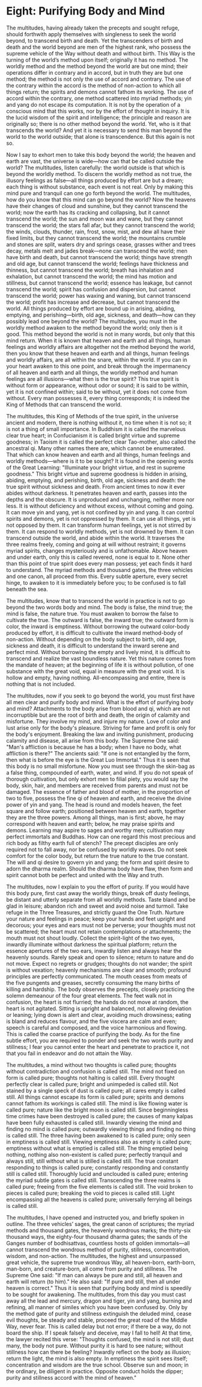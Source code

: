 # Eight: Purifying Body and Mind

The multitudes, having already taken the precepts and sought refuge, should forthwith apply themselves with singleness to seek the world beyond, to transcend birth and death. Yet the transcenders of birth and death and the world beyond are men of the highest rank, who possess the supreme vehicle of the Way without death and without birth. This Way is the turning of the world’s method upon itself; originally it has no method. The worldly method and the method beyond the world are but one mind; their operations differ in contrary and in accord, but in truth they are but one method; the method is not only the use of accord and contrary. The use of the contrary within the accord is the method of non-action to which all things return; the spirits and demons cannot fathom its working. The use of accord within the contrary, one method scattered into myriad methods; yin and yang do not escape its computation. It is not by the operation of a conscious mind that this works, nor by the effort of thought in inquiry. It is the lucid wisdom of the spirit and intelligence; the principle and reason are originally so; there is no other method beyond the world. Yet, who is it that transcends the world? And yet it is necessary to send this man beyond the world to the world outside; that alone is transcendence. But this again is not so.

Now I say to exhort men to take this body beyond the world; the heaven and earth are vast, the universe is wide—how can that be called outside the world? The multitudes, listen carefully: the world outside is that which is beyond the worldly method. To discern the worldly method as not true, the illusory feelings as false—all things produced by effort are but a dream; each thing is without substance, each event is not real. Only by making this mind pure and tranquil can one go forth beyond the world. The multitudes, how do you know that this mind can go beyond the world? Now the heavens have their changes of cloud and sunshine, but they cannot transcend the world; now the earth has its cracking and collapsing, but it cannot transcend the world; the sun and moon wax and wane, but they cannot transcend the world; the stars fall afar, but they cannot transcend the world; the winds, clouds, thunder, rain, frost, snow, mist, and dew all have their fixed limits, but they cannot transcend the world; the mountains crumble and stones are split, waters dry and springs cease, grasses wither and trees decay, metals melt and jades break—none can transcend the world; men have birth and death, but cannot transcend the world; things have strength and old age, but cannot transcend the world; feelings have thickness and thinness, but cannot transcend the world; breath has inhalation and exhalation, but cannot transcend the world; the mind has motion and stillness, but cannot transcend the world; essence has leakage, but cannot transcend the world; spirit has confusion and dispersion, but cannot transcend the world; power has waxing and waning, but cannot transcend the world; profit has increase and decrease, but cannot transcend the world. All things produced by effort are bound up in arising, abiding, emptying, and perishing—birth, old age, sickness, and death—how can they possibly lead one beyond the world? The multitudes, you must in the worldly method awaken to the method beyond the world; only then is it good. This method beyond the world is not in many words, but only that this mind return. When it is known that heaven and earth and all things, human feelings and worldly affairs are altogether not the method beyond the world, then you know that these heaven and earth and all things, human feelings and worldly affairs, are all within the snare, within the world. If you can in your heart awaken to this one point, and break through the impermanency of all heaven and earth and all things, the worldly method and human feelings are all illusions—what then is the true spirit? This true spirit is without form or appearance, without odor or sound; it is said to be within, yet it is not confined within; said to be without, yet it does not come from without. Every man possesses it, every thing corresponds; it is indeed the King of Methods that can transcend the world.

The multitudes, this King of Methods of the true spirit, in the universe ancient and modern, there is nothing without it, no time when it is not so; it is not a thing of small importance. In Buddhism it is called the marvelous clear true heart; in Confucianism it is called bright virtue and supreme goodness; in Taoism it is called the perfect clear Tao-mother, also called the ancestral qi. Many other names there are, which cannot be enumerated. That which can know heaven and earth and all things, human feelings and worldly methods—where is it to be sought? It is found in the opening words of the Great Learning: "Illuminate your bright virtue, and rest in supreme goodness." This bright virtue and supreme goodness is hidden in arising, abiding, emptying, and perishing, birth, old age, sickness and death: the true spirit without sickness and death. From ancient times to now it ever abides without darkness. It penetrates heaven and earth, passes into the depths and the obscure. It is unproduced and unchanging, neither more nor less. It is without deficiency and without excess, without coming and going. It can move yin and yang, yet is not confined by yin and yang. It can control spirits and demons, yet is not oppressed by them. It can use all things, yet is not opposed by them. It can transform human feelings, yet is not stirred by them. It can respond to worldly methods, yet is not drowned by them. It can transcend outside the world, and abide within the world. It traverses the three realms freely, coming and going at will without restraint; it governs myriad spirits, changes mysteriously and is unfathomable. Above heaven and under earth, only this is called revered, none is equal to it. None other than this point of true spirit does every man possess; yet each finds it hard to understand. The myriad methods and thousand gates, the three vehicles and one canon, all proceed from this. Every subtle aperture, every secret hinge, to awaken to it is immediately before you; to be confused is to fall beneath the sea.

The multitudes, know that to transcend the world in practice is not to go beyond the two words body and mind. The body is false, the mind true; the mind is false, the nature true. You must awaken to borrow the false to cultivate the true. The outward is false, the inward true; the outward form is color, the inward is emptiness. Without borrowing the outward color-body produced by effort, it is difficult to cultivate the inward method-body of non-action. Without depending on the body subject to birth, old age, sickness and death, it is difficult to understand the inward serene and perfect mind. Without borrowing the empty and lively mind, it is difficult to transcend and realize the vast boundless nature. Yet this nature comes from the mandate of heaven; at the beginning of life it is without pollution, of one substance with the great void, equal in measure with the great void. It is hollow and empty, having nothing. All-encompassing and entire, there is nothing that is not included.

The multitudes, now if you seek to go beyond the world, you must first have all men clear and purify body and mind. What is the effort of purifying body and mind? Attachments to the body arise from blood and qi, which are not incorruptible but are the root of birth and death, the origin of calamity and misfortune. They involve my mind, and injure my nature. Love of color and lust arise only for the body's pleasure. Striving for fame and profit is only for the body's enjoyment. Breaking the law and inviting punishment, producing calamity and disease, all arise from this body. The Supreme One said: "Man's affliction is because he has a body; when I have no body, what affliction is there?" The ancients said: "If one is not entangled by the form, then what is before the eye is the Great Luo Immortal." Thus it is seen that this body is no small misfortune. Now you must see through the skin-bag as a false thing, compounded of earth, water, and wind. If you do not speak of thorough cultivation, but only exhort men to filial piety, you would say the body, skin, hair, and members are received from parents and must not be damaged. The essence of father and blood of mother, in the proportion of two to five, possess the fine qi of heaven and earth, and receive the divine power of yin and yang. The head is round and models heaven, the feet square and follow earth; positioned between heaven and earth, together they are the three powers. Among all things, man is first; above, he may correspond with heaven and earth; below, he may praise spirits and demons. Learning may aspire to sages and worthy men; cultivation may perfect immortals and Buddhas. How can one regard this most precious and rich body as filthy earth full of stench? The precept disciples are only required not to fall away, nor be confused by worldly waves. Do not seek comfort for the color body, but return the true nature to the true constant. The will and qi desire to govern yin and yang; the form and spirit desire to adorn the dharma realm. Should the dharma body have flaw, then form and spirit cannot both be perfect and united with the Way and truth.

The multitudes, now I explain to you the effort of purity. If you would have this body pure, first cast away the worldly things, break off dusty feelings, be distant and utterly separate from all worldly methods. Taste bland and be glad in leisure; abandon rich and sweet and avoid noise and turmoil. Take refuge in the Three Treasures, and strictly guard the One Truth. Nurture your nature and feelings in peace; keep your hands and feet upright and decorous; your eyes and ears must not be perverse; your thoughts must not be scattered; the heart must not retain contemplations or attachments; the mouth must not shout loudly. Collect the spirit-light of the two eyes, inwardly illuminate without darkness the spiritual platform; return the essence apertures of the two ears, inwardly listen and always hear the heavenly sounds. Rarely speak and open to silence; return to nature and do not move. Expect no regrets or grudges; thoughts do not wander; the spirit is without vexation; heavenly mechanisms are clear and smooth; profound principles are perfectly communicated. The mouth ceases from meats of the five pungents and greases, secretly consuming the many births of killing and hardship. The body observes the precepts, closely practicing the solemn demeanour of the four great elements. The feet walk not in confusion, the heart is not flurried; the hands do not move at random, the heart is not agitated. Sitting is upright and balanced, not allowing deviation or leaning; lying down is alert and clear, avoiding much drowsiness; eating is bland and reduces flavour, and the five viscera are calm and even; speech is careful and composed, and the voice harmonious and flowing. This is called the coarse practice of purifying the body. As for the fine subtle effort, you are required to ponder and seek the two words purity and stillness; I fear you cannot enter the heart and penetrate to practice it, not that you fail in endeavor and do not attain the Way.

The multitudes, a mind without two thoughts is called pure; thoughts without contradiction and confusion is called still. The mind not fixed on form is called pure; thoughts not halting is called still. Every thought perfectly clear is called pure; bright and unimpeded is called still. Not stained by a single speck of dust is called pure; all cares empty is called still. All things cannot escape its form is called pure; spirits and demons cannot fathom its workings is called still. The mind is like flowing water is called pure; nature like the bright moon is called still. Since beginningless time crimes have been destroyed is called pure; the causes of many kalpas have been fully exhausted is called still. Inwardly viewing the mind and finding no mind is called pure; outwardly viewing things and finding no thing is called still. The three having been awakened to is called pure; only seen in emptiness is called still. Viewing emptiness also as empty is called pure; emptiness without what is emptied is called still. The thing emptied being nothing, nothing also non-existent is called pure; perfectly tranquil and always still, still without what is stilled is called still. The true constant responding to things is called pure; constantly responding and constantly still is called still. Thoroughly lucid and unclouded is called pure; entering the myriad subtle gates is called still. Transcending the three realms is called pure; freeing from the five elements is called still. The void broken to pieces is called pure; breaking the void to pieces is called still. Light encompassing all the heavens is called pure; universally ferrying all beings is called still.

The multitudes, I have opened and instructed you, and briefly spoken in outline. The three vehicles’ sages, the great canon of scriptures; the myriad methods and thousand gates, the heavenly wondrous marks; the thirty-six thousand ways, the eighty-four thousand dharma gates; the sands of the Ganges number of bodhisattvas, countless hosts of golden immortals—all cannot transcend the wondrous method of purity, stillness, concentration, wisdom, and non-action. The multitudes, the highest and unsurpassed great vehicle, the supreme true wondrous Way, all heaven-born, earth-born, man-born, and creature-born, all come from purity and stillness. The Supreme One said: "If man can always be pure and still, all heaven and earth will return (to him)." He also said: "If pure and still, then all under heaven is correct." Thus it is seen that purifying body and mind is speedily to be sought for awakening. The multitudes, from this day you must cast away all the lead and mercury, dragon and tiger, yin and yang, burning and refining, all manner of similes which you have been confused by. Only by the method gate of purity and stillness extinguish the deluded mind, cease evil thoughts, be steady and stable, proceed the great road of the Middle Way, never fear. This is called delay but not error; if there be a way, do not board the ship. If I speak falsely and deceive, may I fall to hell! At that time, the lawyer recited this verse: "Thoughts confused, the mind is not still; dust many, the body not pure. Without purity it is hard to see nature; without stillness how can there be feeling? Inwardly reflect on the body as illusion; return the light, the mind is also empty. In emptiness the spirit sees itself; concentration and wisdom are the true school. Observe sun and moon; in the ordinary, be diligent in practice. Opposite conduct holds the dipper; purity and stillness accord with the mind of heaven."
